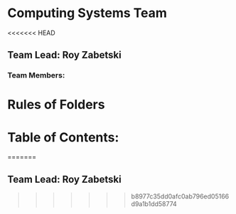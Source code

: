 # Computing Systems Team
<<<<<<< HEAD

## Team Lead: Roy Zabetski

### Team Members:

# Rules of Folders

# Table of Contents:
=======

## Team Lead: Roy Zabetski
>>>>>>> b8977c35dd0afc0ab796ed05166d9a1b1dd58774
